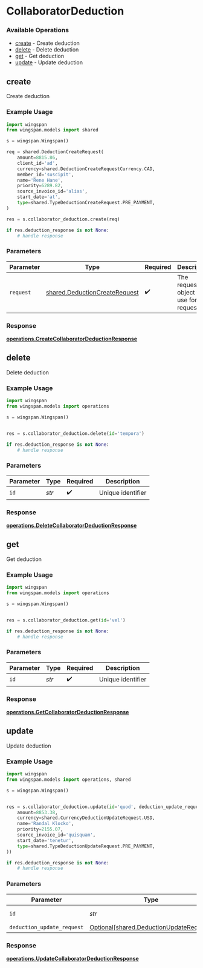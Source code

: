 # CollaboratorDeduction

### Available Operations

* [create](#create) - Create deduction
* [delete](#delete) - Delete deduction
* [get](#get) - Get deduction
* [update](#update) - Update deduction

## create

Create deduction

### Example Usage

```python
import wingspan
from wingspan.models import shared

s = wingspan.Wingspan()

req = shared.DeductionCreateRequest(
    amount=8815.86,
    client_id='ad',
    currency=shared.DeductionCreateRequestCurrency.CAD,
    member_id='suscipit',
    name='Rene Hane',
    priority=6289.82,
    source_invoice_id='alias',
    start_date='at',
    type=shared.TypeDeductionCreateRequest.PRE_PAYMENT,
)

res = s.collaborator_deduction.create(req)

if res.deduction_response is not None:
    # handle response
```

### Parameters

| Parameter                                                                      | Type                                                                           | Required                                                                       | Description                                                                    |
| ------------------------------------------------------------------------------ | ------------------------------------------------------------------------------ | ------------------------------------------------------------------------------ | ------------------------------------------------------------------------------ |
| `request`                                                                      | [shared.DeductionCreateRequest](../../models/shared/deductioncreaterequest.md) | :heavy_check_mark:                                                             | The request object to use for the request.                                     |


### Response

**[operations.CreateCollaboratorDeductionResponse](../../models/operations/createcollaboratordeductionresponse.md)**


## delete

Delete deduction

### Example Usage

```python
import wingspan
from wingspan.models import operations

s = wingspan.Wingspan()


res = s.collaborator_deduction.delete(id='tempora')

if res.deduction_response is not None:
    # handle response
```

### Parameters

| Parameter          | Type               | Required           | Description        |
| ------------------ | ------------------ | ------------------ | ------------------ |
| `id`               | *str*              | :heavy_check_mark: | Unique identifier  |


### Response

**[operations.DeleteCollaboratorDeductionResponse](../../models/operations/deletecollaboratordeductionresponse.md)**


## get

Get deduction

### Example Usage

```python
import wingspan
from wingspan.models import operations

s = wingspan.Wingspan()


res = s.collaborator_deduction.get(id='vel')

if res.deduction_response is not None:
    # handle response
```

### Parameters

| Parameter          | Type               | Required           | Description        |
| ------------------ | ------------------ | ------------------ | ------------------ |
| `id`               | *str*              | :heavy_check_mark: | Unique identifier  |


### Response

**[operations.GetCollaboratorDeductionResponse](../../models/operations/getcollaboratordeductionresponse.md)**


## update

Update deduction

### Example Usage

```python
import wingspan
from wingspan.models import operations, shared

s = wingspan.Wingspan()


res = s.collaborator_deduction.update(id='quod', deduction_update_request=shared.DeductionUpdateRequest(
    amount=8853.38,
    currency=shared.CurrencyDeductionUpdateRequest.USD,
    name='Randal Klocko',
    priority=2155.07,
    source_invoice_id='quisquam',
    start_date='tenetur',
    type=shared.TypeDeductionUpdateRequest.PRE_PAYMENT,
))

if res.deduction_response is not None:
    # handle response
```

### Parameters

| Parameter                                                                                | Type                                                                                     | Required                                                                                 | Description                                                                              |
| ---------------------------------------------------------------------------------------- | ---------------------------------------------------------------------------------------- | ---------------------------------------------------------------------------------------- | ---------------------------------------------------------------------------------------- |
| `id`                                                                                     | *str*                                                                                    | :heavy_check_mark:                                                                       | Unique identifier                                                                        |
| `deduction_update_request`                                                               | [Optional[shared.DeductionUpdateRequest]](../../models/shared/deductionupdaterequest.md) | :heavy_minus_sign:                                                                       | N/A                                                                                      |


### Response

**[operations.UpdateCollaboratorDeductionResponse](../../models/operations/updatecollaboratordeductionresponse.md)**

